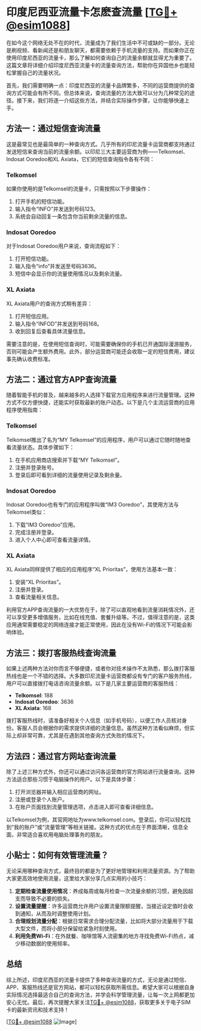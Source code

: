 # 印度尼西亚流量卡怎麽查流量 [[TG💪+ @esim1088](https://t.me/s/esim1088)]

在如今这个网络无处不在的时代，流量成为了我们生活中不可或缺的一部分。无论是刷视频、看新闻还是和朋友聊天，都需要依赖于手机流量的支持。而如果你正在使用印度尼西亚的流量卡，那么了解如何查询自己的流量余额就显得尤为重要了。这篇文章将详细介绍印度尼西亚流量卡的流量查询方法，帮助你在异国他乡也能轻松掌握自己的流量状况。

首先，我们需要明确一点：印度尼西亚的流量卡品牌繁多，不同的运营商提供的查询方式可能会有所不同。但总体来说，查询流量的方法大致可以分为几种常见的途径。接下来，我们将逐一介绍这些方法，并结合实际操作步骤，让你能够快速上手。

## 方法一：通过短信查询流量

这是最常见也是最简单的一种查询方式。几乎所有的印尼流量卡运营商都支持通过发送短信来查询当前的流量余额。以印尼三大主要运营商为例——Telkomsel、Indosat Ooredoo和XL Axiata，它们的短信查询指令各有不同：

### Telkomsel
如果你使用的是Telkomsel的流量卡，只需按照以下步骤操作：
1. 打开手机的短信功能。
2. 输入指令“INFO”并发送到号码123。
3. 系统会自动回复一条包含你当前剩余流量的信息。

### Indosat Ooredoo
对于Indosat Ooredoo用户来说，查询流程如下：
1. 打开短信功能。
2. 输入指令“info”并发送至号码3636。
3. 短信中会显示你的流量使用情况以及剩余流量。

### XL Axiata
XL Axiata用户的查询方式稍有差异：
1. 打开短信应用。
2. 输入指令“INFOD”并发送到号码168。
3. 收到回复后查看具体流量信息。

需要注意的是，在使用短信查询时，可能需要确保你的手机已开通国际漫游服务，否则可能会产生额外费用。此外，部分运营商可能还会收取一定的短信费用，建议事先确认收费标准。

## 方法二：通过官方APP查询流量

随着智能手机的普及，越来越多的人选择下载官方应用程序来进行流量管理。这种方式不仅方便快捷，还能实时获取最新的账户动态。以下是几个主流运营商的应用程序使用指南：

### Telkomsel
Telkomsel推出了名为“MY Telkomsel”的应用程序，用户可以通过它随时随地查看流量状态。具体步骤如下：
1. 在手机应用商店搜索并下载“MY Telkomsel”。
2. 注册并登录账号。
3. 登录后即可看到详细的流量使用记录及剩余量。

### Indosat Ooredoo
Indosat Ooredoo也有专门的应用程序叫做“IM3 Ooredoo”，其使用方法与Telkomsel类似：
1. 下载“IM3 Ooredoo”应用。
2. 完成注册并登录。
3. 进入个人中心即可查看流量详情。

### XL Axiata
XL Axiata同样提供了相应的应用程序“XL Prioritas”，使用方法基本一致：
1. 安装“XL Prioritas”。
2. 注册并登录。
3. 查看流量相关信息。

利用官方APP查询流量的一大优势在于，除了可以直观地看到流量消耗情况外，还可以享受更多增值服务，比如在线充值、套餐升级等。不过，值得注意的是，这类应用通常需要稳定的网络连接才能正常使用，因此在没有Wi-Fi的情况下可能会影响体验。

## 方法三：拨打客服热线查询流量

如果上述两种方法对你而言不够便捷，或者你对技术操作不太熟悉，那么拨打客服热线也是一个不错的选择。大多数印尼流量卡运营商都设有专门的客户服务热线，用户可以直接拨打电话咨询流量余额。以下是几家主要运营商的客服热线：

- **Telkomsel**: 188
- **Indosat Ooredoo**: 3636
- **XL Axiata**: 168

拨打客服热线时，请准备好相关个人信息（如手机号码），以便工作人员核对身份。客服人员会根据你的需求提供详细的流量信息。虽然这种方法看似麻烦，但实际上却非常可靠，尤其是在遇到其他查询方式失败的情况下。

## 方法四：通过官方网站查询流量

除了上述三种方式外，你还可以通过访问各运营商的官方网站进行流量查询。这种方法适合那些习惯于电脑操作的用户。以下是具体步骤：

1. 打开浏览器并输入相应运营商的网址。
2. 注册或登录个人账户。
3. 在账户页面找到流量管理选项，点击进入即可查看详细信息。

以Telkomsel为例，其官网地址为www.telkomsel.com。登录后，你可以轻松找到“我的账户”或“流量管理”等相关链接。这种方式的优点在于界面清晰，信息全面，非常适合喜欢用电脑处理事务的朋友。

## 小贴士：如何有效管理流量？

无论采用哪种查询方式，最终目的都是为了更好地管理和利用流量资源。为了帮助大家更高效地使用流量，这里给大家分享几点实用的小技巧：

1. **定期检查流量使用情况**：养成每周或每月检查一次流量余额的习惯，避免因超支而导致不必要的损失。
2. **设置流量提醒**：许多运营商允许用户设置流量限额提醒，当接近设定值时会收到通知，从而及时调整使用计划。
3. **合理规划流量分配**：根据日常需求合理分配流量，比如将大部分流量用于下载大型文件，而将小部分保留给紧急时刻使用。
4. **利用免费Wi-Fi**：在外就餐、咖啡馆等人流密集的地方寻找免费Wi-Fi热点，减少移动数据的使用频率。

## 总结

综上所述，印度尼西亚的流量卡提供了多种查询流量的方式，无论是通过短信、APP、客服热线还是官方网站，都可以轻松获取所需信息。希望大家可以根据自身实际情况选择最适合自己的查询方法，并学会科学管理流量，让每一次上网都更加安心无忧。最后，再次提醒大家关注[TG💪+ @esim1088](https://t.me/s/esim1088)，获取更多关于电子SIM卡的最新资讯和技术支持！

[[TG💪+ @esim1088](https://t.me/s/esim1088) ![Image](https://i.postimg.cc/4NQfJmqS/Snipaste-2025-05-13-00-14-12.png)]